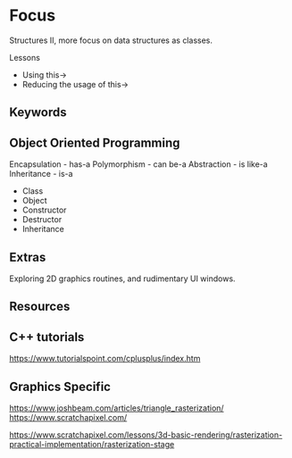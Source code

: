 Focus
=====

Structures II, more focus on data structures as classes.

Lessons
* Using this->
* Reducing the usage of this->

Keywords
--------

Object Oriented Programming
---------------------------
Encapsulation - has-a
Polymorphism - can be-a
Abstraction - is like-a
Inheritance - is-a

* Class
* Object
* Constructor
* Destructor
* Inheritance

Extras
------
Exploring 2D graphics routines, and rudimentary UI windows.

Resources
---------

C++ tutorials
-------------
https://www.tutorialspoint.com/cplusplus/index.htm

Graphics Specific
-----------------
https://www.joshbeam.com/articles/triangle_rasterization/
https://www.scratchapixel.com/

https://www.scratchapixel.com/lessons/3d-basic-rendering/rasterization-practical-implementation/rasterization-stage